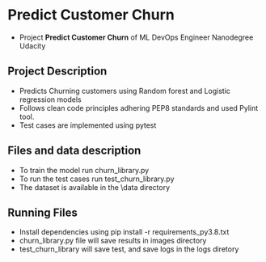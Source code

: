 # Predict Customer Churn

- Project **Predict Customer Churn** of ML DevOps Engineer Nanodegree Udacity

## Project Description
- Predicts Churning customers using Random forest and Logistic regression models
- Follows clean code principles adhering PEP8 standards and used Pylint tool.
- Test cases are implemented using pytest

## Files and data description
- To train the model run churn_library.py 
- To run the test cases run test_churn_library.py
- The dataset is available in the \data directory

## Running Files
- Install dependencies using pip install -r requirements_py3.8.txt
- churn_library.py file will save results in images directory
- test_churn_library will save test, and save logs in the logs diretory



